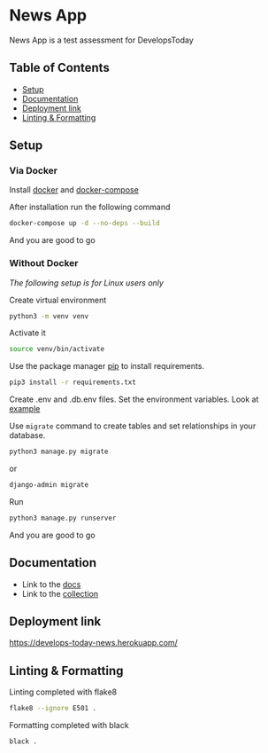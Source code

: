 # News App

News App is a test assessment for DevelopsToday

## Table of Contents

* [Setup](#setup)
* [Documentation](#documentation)
* [Deployment link](#deployment-link)
* [Linting & Formatting](#linting-and-formatting)

## Setup
### Via Docker

Install [docker](https://www.docker.com/get-started) and [docker-compose](https://docs.docker.com/compose/)

After installation run the following command
```bash
docker-compose up -d --no-deps --build
```

And you are good to go


### Without Docker

*The following setup is for Linux users only*

Create virtual environment

```bash
python3 -m venv venv
```

Activate it

```bash
source venv/bin/activate
```

Use the package manager [pip](https://pip.pypa.io/en/stable/) to install requirements.

```bash
pip3 install -r requirements.txt
```

Create .env and .db.env files.
Set the environment variables. 
Look at [example](.env.template)


Use `migrate` command to create tables and set relationships in your database.

```bash
python3 manage.py migrate
```

or

```bash
django-admin migrate
```

Run
```bash
python3 manage.py runserver
```
And you are good to go

## Documentation

* Link to the [docs](https://documenter.getpostman.com/view/8822784/TzeZERwo)
* Link to the [collection](https://www.getpostman.com/collections/670f6ec08cabdf1a913b)

## Deployment link

https://develops-today-news.herokuapp.com/

## Linting & Formatting

Linting completed with flake8
```bash
flake8 --ignore E501 .
```

Formatting completed with black
```bash
black .
```
